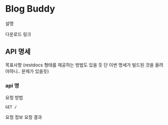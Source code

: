 # Blog Buddy

설명

다운로드 링크

## API 명세
목표사항 (restdocs 형태를 제공하는 방법도 있을 듯 단 이번 명세가 빌드된 것을 올려야하니.. 문제가 있을듯)
### api 명
요청 방법
```
GET /
```
요청 정보
요청 결과


